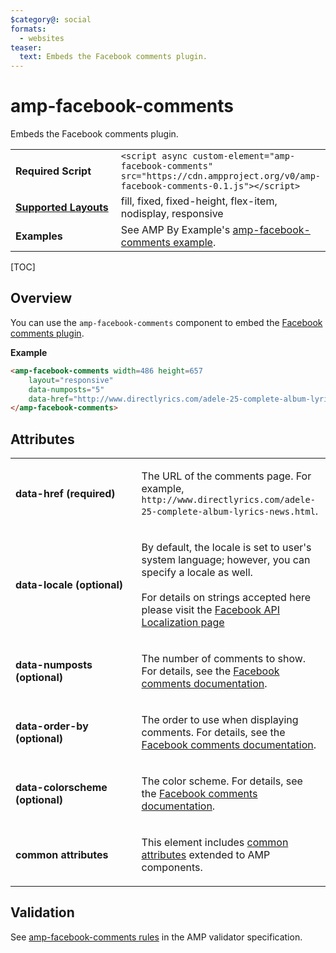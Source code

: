 ```yaml
---
$category@: social
formats:
  - websites
teaser:
  text: Embeds the Facebook comments plugin.
---
```

<!---
Copyright 2015 The AMP HTML Authors. All Rights Reserved.

Licensed under the Apache License, Version 2.0 (the "License");
you may not use this file except in compliance with the License.
You may obtain a copy of the License at

      http://www.apache.org/licenses/LICENSE-2.0

Unless required by applicable law or agreed to in writing, software
distributed under the License is distributed on an "AS-IS" BASIS,
WITHOUT WARRANTIES OR CONDITIONS OF ANY KIND, either express or implied.
See the License for the specific language governing permissions and
limitations under the License.
-->

# amp-facebook-comments
Embeds the Facebook comments plugin.

<table>
  <tr>
    <td width="40%"><strong>Required Script</strong></td>
    <td><code>&lt;script async custom-element="amp-facebook-comments" src="https://cdn.ampproject.org/v0/amp-facebook-comments-0.1.js">&lt;/script></code></td>
  </tr>
  <tr>
    <td class="col-fourty"><strong><a href="https://www.ampproject.org/docs/guides/responsive/control_layout.html">Supported Layouts</a></strong></td>
    <td>fill, fixed, fixed-height, flex-item, nodisplay, responsive</td>
  </tr>
  <tr>
    <td><strong>Examples</strong></td>
    <td>See AMP By Example's <a href="https://ampbyexample.com/components/amp-facebook-comments/">amp-facebook-comments example</a>.</td>
  </tr>
</table>

[TOC]

## Overview

You can use the `amp-facebook-comments` component to embed the [Facebook comments plugin](https://developers.facebook.com/docs/plugins/comments).

**Example**

```html
<amp-facebook-comments width=486 height=657
    layout="responsive"
    data-numposts="5"
    data-href="http://www.directlyrics.com/adele-25-complete-album-lyrics-news.html">
</amp-facebook-comments>
```
## Attributes
<table>
  <tr>
    <td width="40%"><p><strong>data-href (required)</strong></p></td>
    <td><p>The URL of the comments page. For example, <code>http://www.directlyrics.com/adele-25-complete-album-lyrics-news.html</code>.</p></td>
  </tr>
  <tr>
    <td width="40%"><p><strong>data-locale (optional)</strong></p></td>
    <td><p>By default, the locale is set to user's system language; however, you can specify a locale as well. <br><br> For details on strings accepted here please visit the <a href="https://developers.facebook.com/docs/internationalization">Facebook API Localization page</a></p></td>
  </tr>
  <tr>
    <td width="40%"><p><strong>data-numposts (optional)</strong></p></td>
    <td><p>The number of comments to show. For details, see the <a href="https://developers.facebook.com/docs/plugins/comments">Facebook comments documentation</a>.</p></td>
  </tr>
  <tr>
    <td width="40%"><p><strong>data-order-by (optional)</strong></p></td>
    <td><p>The order to use when displaying comments. For details, see the <a href="https://developers.facebook.com/docs/plugins/comments">Facebook comments documentation</a>.</p></td>
  </tr>
  <tr>
    <td width="40%"><p><strong>data-colorscheme (optional)</strong></p></td>
    <td><p>The color scheme. For details, see the <a href="https://developers.facebook.com/docs/plugins/comments">Facebook comments documentation</a>.</p></td>
  </tr>
  <tr>
    <td width="40%"><p><strong>common attributes</strong></p></td>
    <td><p>This element includes <a href="https://www.ampproject.org/docs/reference/common_attributes">common attributes</a> extended to AMP components.</p></td>
  </tr>
</table>

## Validation

See [amp-facebook-comments rules](https://github.com/ampproject/amphtml/blob/master/extensions/amp-facebook-comments/validator-amp-facebook-comments.protoascii) in the AMP validator specification.
